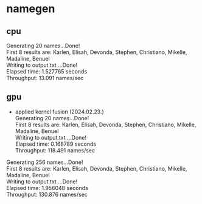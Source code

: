 # namegen
## cpu  
Generating 20 names...Done!  
First 8 results are: Karlen, Elisah, Devonda, Stephen, Christiano, Mikelle, Madaline, Benuel  
Writing to output.txt ...Done!  
Elapsed time: 1.527765 seconds  
Throughput: 13.091 names/sec  
  
## gpu  
- applied kernel fusion (2024.02.23.)  
Generating 20 names...Done!  
First 8 results are: Karlen, Elisah, Devonda, Stephen, Christiano, Mikelle, Madaline, Benuel  
Writing to output.txt ...Done!  
Elapsed time: 0.168789 seconds  
Throughput: 118.491 names/sec  
  
Generating 256 names...Done!  
First 8 results are: Karlen, Elisah, Devonda, Stephen, Christiano, Mikelle, Madaline, Benuel  
Writing to output.txt ...Done!  
Elapsed time: 1.956048 seconds  
Throughput: 130.876 names/sec  
